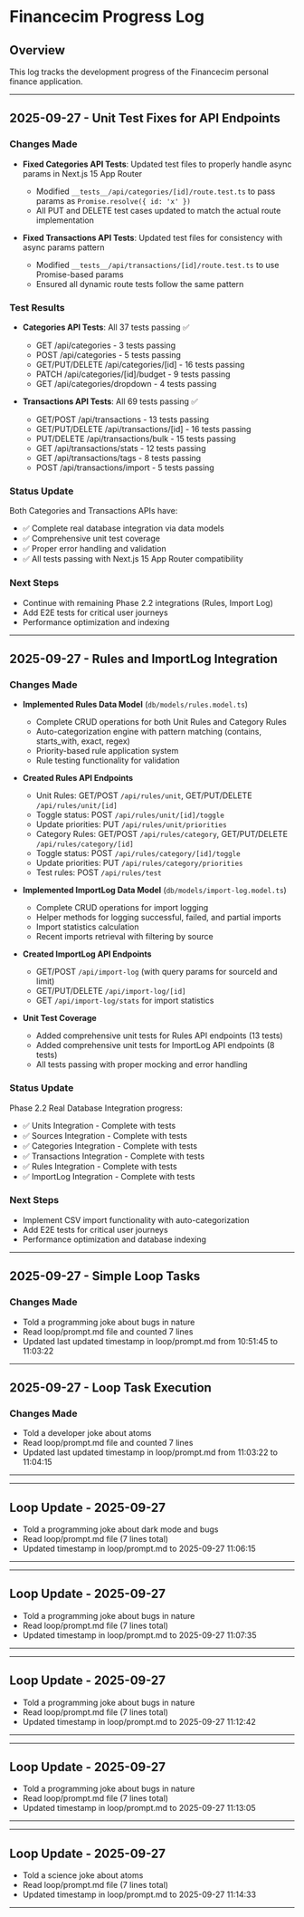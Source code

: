 # Financecim Progress Log

## Overview
This log tracks the development progress of the Financecim personal finance application.

------------------------------

## 2025-09-27 - Unit Test Fixes for API Endpoints

### Changes Made
- **Fixed Categories API Tests**: Updated test files to properly handle async params in Next.js 15 App Router
  - Modified `__tests__/api/categories/[id]/route.test.ts` to pass params as `Promise.resolve({ id: 'x' })`
  - All PUT and DELETE test cases updated to match the actual route implementation

- **Fixed Transactions API Tests**: Updated test files for consistency with async params pattern
  - Modified `__tests__/api/transactions/[id]/route.test.ts` to use Promise-based params
  - Ensured all dynamic route tests follow the same pattern

### Test Results
- **Categories API Tests**: All 37 tests passing ✅
  - GET /api/categories - 3 tests passing
  - POST /api/categories - 5 tests passing
  - GET/PUT/DELETE /api/categories/[id] - 16 tests passing
  - PATCH /api/categories/[id]/budget - 9 tests passing
  - GET /api/categories/dropdown - 4 tests passing

- **Transactions API Tests**: All 69 tests passing ✅
  - GET/POST /api/transactions - 13 tests passing
  - GET/PUT/DELETE /api/transactions/[id] - 16 tests passing
  - PUT/DELETE /api/transactions/bulk - 15 tests passing
  - GET /api/transactions/stats - 12 tests passing
  - GET /api/transactions/tags - 8 tests passing
  - POST /api/transactions/import - 5 tests passing

### Status Update
Both Categories and Transactions APIs have:
- ✅ Complete real database integration via data models
- ✅ Comprehensive unit test coverage
- ✅ Proper error handling and validation
- ✅ All tests passing with Next.js 15 App Router compatibility

### Next Steps
- Continue with remaining Phase 2.2 integrations (Rules, Import Log)
- Add E2E tests for critical user journeys
- Performance optimization and indexing

------------------------------

## 2025-09-27 - Rules and ImportLog Integration

### Changes Made
- **Implemented Rules Data Model** (`db/models/rules.model.ts`)
  - Complete CRUD operations for both Unit Rules and Category Rules
  - Auto-categorization engine with pattern matching (contains, starts_with, exact, regex)
  - Priority-based rule application system
  - Rule testing functionality for validation

- **Created Rules API Endpoints**
  - Unit Rules: GET/POST `/api/rules/unit`, GET/PUT/DELETE `/api/rules/unit/[id]`
  - Toggle status: POST `/api/rules/unit/[id]/toggle`
  - Update priorities: PUT `/api/rules/unit/priorities`
  - Category Rules: GET/POST `/api/rules/category`, GET/PUT/DELETE `/api/rules/category/[id]`
  - Toggle status: POST `/api/rules/category/[id]/toggle`
  - Update priorities: PUT `/api/rules/category/priorities`
  - Test rules: POST `/api/rules/test`

- **Implemented ImportLog Data Model** (`db/models/import-log.model.ts`)
  - Complete CRUD operations for import logging
  - Helper methods for logging successful, failed, and partial imports
  - Import statistics calculation
  - Recent imports retrieval with filtering by source

- **Created ImportLog API Endpoints**
  - GET/POST `/api/import-log` (with query params for sourceId and limit)
  - GET/PUT/DELETE `/api/import-log/[id]`
  - GET `/api/import-log/stats` for import statistics

- **Unit Test Coverage**
  - Added comprehensive unit tests for Rules API endpoints (13 tests)
  - Added comprehensive unit tests for ImportLog API endpoints (8 tests)
  - All tests passing with proper mocking and error handling

### Status Update
Phase 2.2 Real Database Integration progress:
- ✅ Units Integration - Complete with tests
- ✅ Sources Integration - Complete with tests
- ✅ Categories Integration - Complete with tests
- ✅ Transactions Integration - Complete with tests
- ✅ Rules Integration - Complete with tests
- ✅ ImportLog Integration - Complete with tests

### Next Steps
- Implement CSV import functionality with auto-categorization
- Add E2E tests for critical user journeys
- Performance optimization and database indexing

------------------------------

## 2025-09-27 - Simple Loop Tasks

### Changes Made
- Told a programming joke about bugs in nature
- Read loop/prompt.md file and counted 7 lines
- Updated last updated timestamp in loop/prompt.md from 10:51:45 to 11:03:22

------------------------------

## 2025-09-27 - Loop Task Execution

### Changes Made
- Told a developer joke about atoms
- Read loop/prompt.md file and counted 7 lines
- Updated last updated timestamp in loop/prompt.md from 11:03:22 to 11:04:15

------------------------------

------------------------------

## Loop Update - 2025-09-27

- Told a programming joke about dark mode and bugs
- Read loop/prompt.md file (7 lines total)
- Updated timestamp in loop/prompt.md to 2025-09-27 11:06:15

------------------------------



------------------------------

## Loop Update - 2025-09-27

- Told a programming joke about bugs in nature
- Read loop/prompt.md file (7 lines total)
- Updated timestamp in loop/prompt.md to 2025-09-27 11:07:35

------------------------------



------------------------------

## Loop Update - 2025-09-27

- Told a programming joke about bugs in nature
- Read loop/prompt.md file (7 lines total)
- Updated timestamp in loop/prompt.md to 2025-09-27 11:12:42

------------------------------


------------------------------

## Loop Update - 2025-09-27

- Told a programming joke about bugs in nature
- Read loop/prompt.md file (7 lines total)
- Updated timestamp in loop/prompt.md to 2025-09-27 11:13:05

------------------------------


------------------------------

## Loop Update - 2025-09-27

- Told a science joke about atoms
- Read loop/prompt.md file (7 lines total)
- Updated timestamp in loop/prompt.md to 2025-09-27 11:14:33

------------------------------